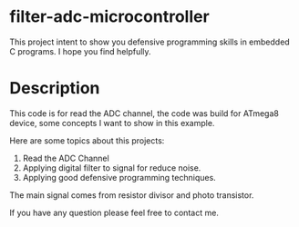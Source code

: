 # filter-adc-microcontroller
This project intent to show you defensive programming skills in embedded C programs. I hope you find helpfully. 


# Description

This code is for read the ADC channel, the code was build for ATmega8 device, some concepts I want to show in this example.

Here are some topics about this projects:
1. Read the ADC Channel
2. Applying digital filter to signal for reduce noise.
3. Applying good defensive programming techniques.

The main signal comes from resistor divisor and photo transistor.

If you have any question please feel free to contact me.
